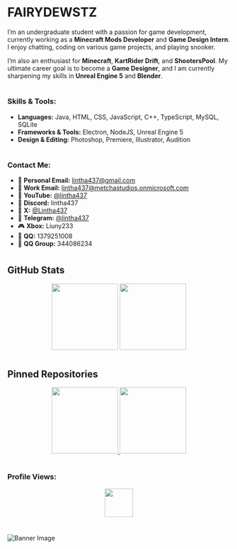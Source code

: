 # **FAIRYDEWSTZ**

I’m an undergraduate student with a passion for game development, currently working as a **Minecraft Mods Developer** and **Game Design Intern**. I enjoy chatting, coding on various game projects, and playing snooker.  

I’m also an enthusiast for **Minecraft**, **KartRider Drift**, and **ShootersPool**. My ultimate career goal is to become a **Game Designer**, and I am currently sharpening my skills in **Unreal Engine 5** and **Blender**.  

#

### **Skills & Tools:**  
- **Languages:** Java, HTML, CSS, JavaScript, C++, TypeScript, MySQL, SQLite  
- **Frameworks & Tools:** Electron, NodeJS, Unreal Engine 5  
- **Design & Editing:** Photoshop, Premiere, Illustrator, Audition  

#

### **Contact Me:**  
- 📧 **Personal Email:** [lintha437@gmail.com](mailto:lintha437@gmail.com)  
- 💼 **Work Email:** [lintha437@metchastudios.onmicrosoft.com](mailto:lintha437@metchastudios.onmicrosoft.com)  
- 🎥 **YouTube:** [@lintha437](https://www.youtube.com/@lintha437)  
- 💬 **Discord:** lintha437  
- 🦉 **X:** [@Lintha437](https://x.com/Lintha437)  
- 📱 **Telegram:** [@lintha437](https://t.me/lintha437)  
- 🎮 **Xbox:** Liuny233  
- 🧧 **QQ:** 1379251008  
- 👥 **QQ Group:** 344086234  

#

## **GitHub Stats**  

<div align="center">
  <img src="https://github-readme-stats.vercel.app/api?username=Lintha437&show_icons=true&theme=radical&title_color=8E2DE2&text_color=fff&icon_color=8E2DE2" height="150">
  <img src="https://github-readme-stats.vercel.app/api/top-langs/?username=Lintha437&theme=radical&title_color=8E2DE2&text_color=fff" height="150">
</div>  

#

## **Pinned Repositories**  

<div align="center">
  <a href="https://github.com/Lintha437/mit-cr-license">
    <img src="https://github-readme-stats.vercel.app/api/pin/?username=Lintha437&repo=mit-cr-license&show_icons=true&theme=radical&title_color=8E2DE2&text_color=fff&icon_color=8E2DE2" height="150">
  </a>
  <a href="https://github.com/Metcha-Studios/hinge-framework">
    <img src="https://github-readme-stats.vercel.app/api/pin/?username=Metcha-Studios&repo=hinge-framework&show_icons=true&theme=radical&title_color=8E2DE2&text_color=fff&icon_color=8E2DE2" height="150">
  </a>
</div>  

#

### **Profile Views:**  

<div align="center">
<img src="https://komarev.com/ghpvc/?username=Lintha437&color=8E2DE2&style=for-the-badge" height="64">
</div>

#

![Banner Image](https://imgur.com/rilHVxA.png)




<!--
**Lintha437/lintha437** is a ✨ _special_ ✨ repository because its `README.md` (this file) appears on your GitHub profile.

Here are some ideas to get you started:

- 🔭 I’m currently working on ...
- 🌱 I’m currently learning ...
- 👯 I’m looking to collaborate on ...
- 🤔 I’m looking for help with ...
- 💬 Ask me about ...
- 📫 How to reach me: ...
- 😄 Pronouns: ...
- ⚡ Fun fact: ...
-->
